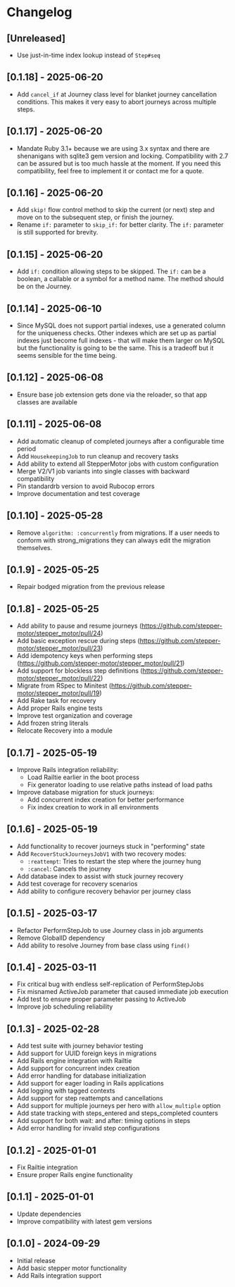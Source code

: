 # Changelog

## [Unreleased]

- Use just-in-time index lookup instead of `Step#seq`

## [0.1.18] - 2025-06-20

- Add `cancel_if` at Journey class level for blanket journey cancellation conditions. This makes it very easy to abort journeys across multiple steps.

## [0.1.17] - 2025-06-20

- Mandate Ruby 3.1+ because we are using 3.x syntax and there are shenanigans with sqlite3 gem version and locking. Compatibility with 2.7 can be assured but is too much hassle at the moment.
  If you need this compatibility, feel free to implement it or contact me for a quote.
  
## [0.1.16] - 2025-06-20

- Add `skip!` flow control method to skip the current (or next) step and move on to the subsequent step, or finish the journey.
- Rename `if:` parameter to `skip_if:` for better clarity. The `if:` parameter is still supported for brevity.

## [0.1.15] - 2025-06-20

- Add `if:` condition allowing steps to be skipped. The `if:` can be a boolean, a callable or a symbol for a method name. The method should be on the Journey.
  
## [0.1.14] - 2025-06-10

- Since MySQL does not support partial indexes, use a generated column for the uniqueness checks. Other indexes
  which are set up as partial indexes just become full indexes - that will make them larger on MySQL but the functionality
  is going to be the same. This is a tradeoff but it seems sensible for the time being.

## [0.1.12] - 2025-06-08

- Ensure base job extension gets done via the reloader, so that app classes are available

## [0.1.11] - 2025-06-08

- Add automatic cleanup of completed journeys after a configurable time period
- Add `HousekeepingJob` to run cleanup and recovery tasks
- Add ability to extend all StepperMotor jobs with custom configuration
- Merge V2/V1 job variants into single classes with backward compatibility
- Pin standardrb version to avoid Rubocop errors
- Improve documentation and test coverage

## [0.1.10] - 2025-05-28

- Remove `algorithm: :concurrently` from migrations. If a user needs to conform with strong_migrations
  they can always edit the migration themselves.

## [0.1.9] - 2025-05-25

- Repair bodged migration from the previous release

## [0.1.8] - 2025-05-25

- Add ability to pause and resume journeys (https://github.com/stepper-motor/stepper_motor/pull/24)
- Add basic exception rescue during steps (https://github.com/stepper-motor/stepper_motor/pull/23)
- Add idempotency keys when performing steps (https://github.com/stepper-motor/stepper_motor/pull/21)
- Add support for blockless step definitions (https://github.com/stepper-motor/stepper_motor/pull/22)
- Migrate from RSpec to Minitest (https://github.com/stepper-motor/stepper_motor/pull/19)
- Add Rake task for recovery
- Add proper Rails engine tests
- Improve test organization and coverage
- Add frozen string literals
- Relocate Recovery into a module

## [0.1.7] - 2025-05-19

- Improve Rails integration reliability:
  - Load Railtie earlier in the boot process
  - Fix generator loading to use relative paths instead of load paths
- Improve database migration for stuck journeys:
  - Add concurrent index creation for better performance
  - Fix index creation to work in all environments

## [0.1.6] - 2025-05-19

- Add functionality to recover journeys stuck in "performing" state
- Add `RecoverStuckJourneysJobV1` with two recovery modes:
  - `:reattempt`: Tries to restart the step where the journey hung
  - `:cancel`: Cancels the journey
- Add database index to assist with stuck journey recovery
- Add test coverage for recovery scenarios
- Add ability to configure recovery behavior per journey class

## [0.1.5] - 2025-03-17

- Refactor PerformStepJob to use Journey class in job arguments
- Remove GlobalID dependency
- Add ability to resolve Journey from base class using `find()`

## [0.1.4] - 2025-03-11

- Fix critical bug with endless self-replication of PerformStepJobs
- Fix misnamed ActiveJob parameter that caused immediate job execution
- Add test to ensure proper parameter passing to ActiveJob
- Improve job scheduling reliability

## [0.1.3] - 2025-02-28

- Add test suite with journey behavior testing
- Add support for UUID foreign keys in migrations
- Add Rails engine integration with Railtie
- Add support for concurrent index creation
- Add error handling for database initialization
- Add support for eager loading in Rails applications
- Add logging with tagged contexts
- Add support for step reattempts and cancellations
- Add support for multiple journeys per hero with `allow_multiple` option
- Add state tracking with steps_entered and steps_completed counters
- Add support for both wait: and after: timing options in steps
- Add error handling for invalid step configurations

## [0.1.2] - 2025-01-01

- Fix Railtie integration
- Ensure proper Rails engine functionality

## [0.1.1] - 2025-01-01

- Update dependencies
- Improve compatibility with latest gem versions

## [0.1.0] - 2024-09-29

- Initial release
- Add basic stepper motor functionality
- Add Rails integration support

